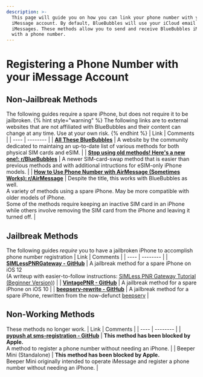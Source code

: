 ```yaml
---
description: >-
  This page will guide you on how you can link your phone number with your
  iMessage account. By default, BlueBubbles will use your iCloud email to send
  iMessages. These methods allow you to send and receive BlueBubbles iMessages
  with a phone number.
---
```


# Registering a Phone Number with your iMessage Account

## Non-Jailbreak Methods

The following guides require a spare iPhone, but does not require it to be jailbroken.
{% hint style="warning" %}
The following links are to external websites that are not affiliated with BlueBubbles and their content can change at any time. Use at your own risk.
{% endhint %}
| Link | Comments |
| ---- | -------- |
| **[All These BlueBubbles](https://guide.atbluebubbles.com/)** | A website by the community dedicated to maintaing an up-to-date list of various methods for both physical SIM cards and eSIM. | 
| **[Stop using old methods! Here's a new one!: r/BlueBubbles](https://www.reddit.com/r/BlueBubbles/comments/1938ock/stop_using_old_methods_heres_a_new_one/)** | A newer SIM-card-swap method that is easier than previous methods and with additional intructions for eSIM-only iPhone models. |
| **[How to Use Phone Number with AirMessage (Sometimes Works): r/AirMessage](https://www.reddit.com/r/AirMessage/comments/avj2y5/how_to_use_phone_number_with_airmessage_sometimes/)** | Despite the title, this works with BlueBubbles as well.<br>A variety of methods using a spare iPhone. May be more compatible with older models of iPhone.<br>Some of the methods require keeping an inactive SIM card in an iPhone while others involve removing the SIM card from the iPhone and leaving it turned off. |

## Jailbreak Methods

The following guides _require_ you to have a jailbroken iPhone to accomplish phone number registration
| Link | Comments |
| ---- | -------- |
| **[SIMLessPNRGateway - GitHub](https://github.com/AwesomeIndustry/SIMLessPNRGateway)** | A jailbreak method for a spare iPhone on iOS 12<br>(A writeup with easier-to-follow instructions: [SIMLess PNR Gateway Tutorial (Beginner Version)](https://docs.google.com/document/d/1L4HijxDCHkBBJ66RysCBKvNEK7yihM-rgJ-U4W56vJ0/)) |
| **[VintagePNR - GitHub](https://github.com/AwesomeIndustry/VintagePNR)** | A jailbreak method for a spare iPhone on iOS 10 | 
| **[beepserv-rewrite - GitHub](https://github.com/thatmarcel/beepserv-rewrite)** | A jailbreak method for a spare iPhone, rewritten from the now-defunct [beepserv](https://github.com/beeper/phone-registration-provider) | 


## Non-Working Methods
These methods no longer work.
| Link | Comments |
| ---- | -------- |
| **[pypush at sms-registration - GitHub](https://github.com/JJTech0130/pypush/tree/sms-registration)** | **This method has been blocked by Apple.**<br>A method to register a phone number without needing an iPhone. |
| Beeper Mini (Standalone) | **This method has been blocked by Apple.**<br>Beeper Mini originally intended to operate iMessage and register a phone number without needing an iPhone. |
